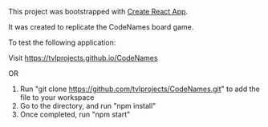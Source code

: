 This project was bootstrapped with [Create React App](https://github.com/facebookincubator/create-react-app).

It was created to replicate the CodeNames board game.

To test the following application:

Visit https://tvlprojects.github.io/CodeNames

OR

1. Run "git clone https://github.com/tvlprojects/CodeNames.git" to add the file to your workspace
2. Go to the directory, and run "npm install"
3. Once completed, run "npm start"
